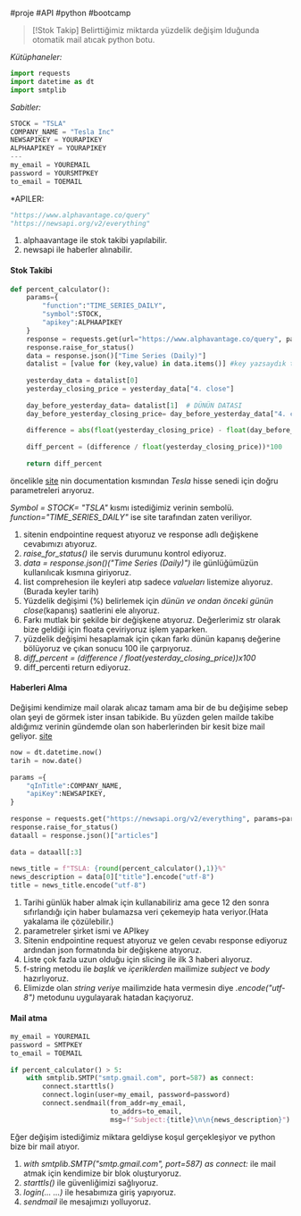 #proje #API #python #bootcamp 

> [!Stok Takip]
> Belirttiğimiz miktarda yüzdelik değişim lduğunda otomatik mail atıcak python botu.

*Kütüphaneler:*

```py
import requests  
import datetime as dt  
import smtplib
```


*Sabitler:*

```py
STOCK = "TSLA"  
COMPANY_NAME = "Tesla Inc"  
NEWSAPIKEY = YOURAPIKEY  
ALPHAAPIKEY = YOURAPIKEY
---
my_email = YOUREMAIL 
password = YOURSMTPKEY  
to_email = TOEMAIL
```


*APILER:

```py
"https://www.alphavantage.co/query"
"https://newsapi.org/v2/everything"
```

1. alphaavantage ile stok takibi yapılabilir.
2. newsapi ile haberler alınabilir.


#### Stok Takibi

```py
def percent_calculator():  
    params={  
        "function":"TIME_SERIES_DAILY",  
        "symbol":STOCK,  
        "apikey":ALPHAAPIKEY  
    }  
    response = requests.get(url="https://www.alphavantage.co/query", params=params)  
    response.raise_for_status()  
    data = response.json()["Time Series (Daily)"]  
    datalist = [value for (key,value) in data.items()] #key yazsaydık tarihleri alıcaktık keylere karşılık gelenleri aldık.  
  
    yesterday_data = datalist[0]  
    yesterday_closing_price = yesterday_data["4. close"]  
  
    day_before_yesterday_data= datalist[1]  # DÜNÜN DATASI  
    day_before_yesterday_closing_price= day_before_yesterday_data["4. close"] # 2 GÜN ÖNCENİN DATASI  
  
    difference = abs(float(yesterday_closing_price) - float(day_before_yesterday_closing_price)) #FARK BULMA  
  
    diff_percent = (difference / float(yesterday_closing_price))*100   # YÜZDE BULMA  
  
    return diff_percent
```

öncelikle [site](https://www.alphavantage.co/documentation/) nin documentation kısmından *Tesla* hisse senedi için doğru parametreleri arıyoruz.

*Symbol = STOCK= "TSLA"* kısmı istediğimiz verinin sembolü.
*function="TIME_SERIES_DAILY"* ise site tarafından zaten veriliyor.


1. sitenin endpointine request atıyoruz ve response adlı değişkene cevabımızı atıyoruz.
2. *raise_for_status()* ile servis durumunu kontrol ediyoruz.
3. *data = response.json()("Time Series (Daily)")* ile günlüğümüzün kullanılıcak kısmına giriyoruz.
4. list comprehesion ile keyleri atıp sadece *valueları* listemize alıyoruz.(Burada keyler tarih)
5. Yüzdelik değişimi (%) belirlemek için *dünün ve ondan önceki günün close*(kapanış) saatlerini ele alıyoruz.
6. Farkı mutlak bir şekilde bir değişkene atıyoruz. Değerlerimiz str olarak bize geldiği için floata çeviriyoruz işlem yaparken.
7. yüzdelik değişimi hesaplamak için çıkan farkı dünün kapanış değerine bölüyoruz ve çıkan sonucu 100 ile çarpıyoruz.
8. *diff_percent = (difference / float(yesterday_closing_price))x100*
9. diff_percenti return ediyoruz.


#### Haberleri Alma

Değişimi kendimize mail olarak alıcaz tamam ama bir de bu değişime sebep olan şeyi de görmek ister insan tabikide.
Bu yüzden gelen mailde takibe aldığımız verinin gündemde olan son haberlerinden bir kesit bize mail geliyor.
[site](https://newsapi.org/)

```py
now = dt.datetime.now()  
tarih = now.date()  
  
params ={  
    "qInTitle":COMPANY_NAME,  
    "apiKey":NEWSAPIKEY,  
}  
  
response = requests.get("https://newsapi.org/v2/everything", params=params)  
response.raise_for_status()  
dataall = response.json()["articles"]  
  
data = dataall[:3]  
  
news_title = f"TSLA: {round(percent_calculator(),1)}%"  
news_description = data[0]["title"].encode("utf-8")  
title = news_title.encode("utf-8")
```


1. Tarihi günlük haber almak için kullanabiliriz ama gece 12 den sonra sıfırlandığı için haber bulamazsa veri çekemeyip hata veriyor.(Hata yakalama ile çözülebilir.)
2. parametreler şirket ismi ve APIkey
3. Sitenin endpointine request atıyoruz ve gelen cevabı response ediyoruz ardından json formatında bir değişkene atıyoruz.
4. Liste çok fazla uzun olduğu için slicing ile ilk 3 haberi alıyoruz.
5. f-string metodu ile *başlık* ve *içeriklerden* mailimize *subject* ve *body* hazırlıyoruz.
6. Elimizde olan *string veriye* mailimzide hata vermesin diye *.encode("utf-8")*  metodunu uygulayarak hatadan kaçıyoruz.

#### Mail atma

```py
my_email = YOUREMAIL
password = SMTPKEY 
to_email = TOEMAIL
  
if percent_calculator() > 5:  
    with smtplib.SMTP("smtp.gmail.com", port=587) as connect:  
        connect.starttls()  
        connect.login(user=my_email, password=password)  
        connect.sendmail(from_addr=my_email,  
                         to_addrs=to_email,  
                         msg=f"Subject:{title}\n\n{news_description}")
```

Eğer değişim istediğimiz miktara geldiyse koşul gerçekleşiyor ve python bize bir mail atıyor.

1. *with smtplib.SMTP("smtp.gmail.com", port=587) as connect:* ile mail atmak için kendimize bir blok oluşturyoruz.
2. *starttls()* ile güvenliğimizi sağlıyoruz.
3. *login(... ...)*  ile hesabımıza giriş yapıyoruz.
4. *sendmail* ile mesajımızı yolluyoruz.